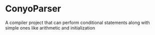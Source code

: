 # ConyoParser
A compiler project that can perform conditional statements along with simple ones like arithmetic and initialization
